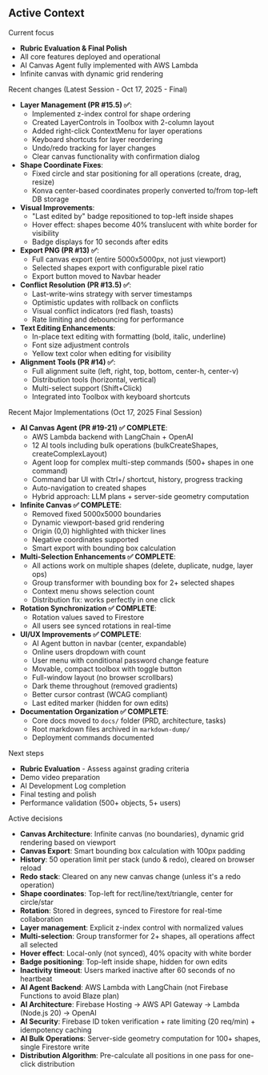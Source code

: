 ## Active Context

Current focus
- **Rubric Evaluation & Final Polish**
- All core features deployed and operational
- AI Canvas Agent fully implemented with AWS Lambda
- Infinite canvas with dynamic grid rendering

Recent changes (Latest Session - Oct 17, 2025 - Final)
- **Layer Management (PR #15.5) ✅**:
  - Implemented z-index control for shape ordering
  - Created LayerControls in Toolbox with 2-column layout
  - Added right-click ContextMenu for layer operations
  - Keyboard shortcuts for layer reordering
  - Undo/redo tracking for layer changes
  - Clear canvas functionality with confirmation dialog
- **Shape Coordinate Fixes**:
  - Fixed circle and star positioning for all operations (create, drag, resize)
  - Konva center-based coordinates properly converted to/from top-left DB storage
- **Visual Improvements**:
  - "Last edited by" badge repositioned to top-left inside shapes
  - Hover effect: shapes become 40% translucent with white border for visibility
  - Badge displays for 10 seconds after edits
- **Export PNG (PR #13) ✅**:
  - Full canvas export (entire 5000x5000px, not just viewport)
  - Selected shapes export with configurable pixel ratio
  - Export button moved to Navbar header
- **Conflict Resolution (PR #13.5) ✅**:
  - Last-write-wins strategy with server timestamps
  - Optimistic updates with rollback on conflicts
  - Visual conflict indicators (red flash, toasts)
  - Rate limiting and debouncing for performance
- **Text Editing Enhancements**:
  - In-place text editing with formatting (bold, italic, underline)
  - Font size adjustment controls
  - Yellow text color when editing for visibility
- **Alignment Tools (PR #14) ✅**:
  - Full alignment suite (left, right, top, bottom, center-h, center-v)
  - Distribution tools (horizontal, vertical)
  - Multi-select support (Shift+Click)
  - Integrated into Toolbox with keyboard shortcuts

Recent Major Implementations (Oct 17, 2025 Final Session)
- **AI Canvas Agent (PR #19-21) ✅ COMPLETE**:
  - AWS Lambda backend with LangChain + OpenAI
  - 12 AI tools including bulk operations (bulkCreateShapes, createComplexLayout)
  - Agent loop for complex multi-step commands (500+ shapes in one command)
  - Command bar UI with Ctrl+/ shortcut, history, progress tracking
  - Auto-navigation to created shapes
  - Hybrid approach: LLM plans + server-side geometry computation
- **Infinite Canvas ✅ COMPLETE**:
  - Removed fixed 5000x5000 boundaries
  - Dynamic viewport-based grid rendering
  - Origin (0,0) highlighted with thicker lines
  - Negative coordinates supported
  - Smart export with bounding box calculation
- **Multi-Selection Enhancements ✅ COMPLETE**:
  - All actions work on multiple shapes (delete, duplicate, nudge, layer ops)
  - Group transformer with bounding box for 2+ selected shapes
  - Context menu shows selection count
  - Distribution fix: works perfectly in one click
- **Rotation Synchronization ✅ COMPLETE**:
  - Rotation values saved to Firestore
  - All users see synced rotations in real-time
- **UI/UX Improvements ✅ COMPLETE**:
  - AI Agent button in navbar (center, expandable)
  - Online users dropdown with count
  - User menu with conditional password change feature
  - Movable, compact toolbox with toggle button
  - Full-window layout (no browser scrollbars)
  - Dark theme throughout (removed gradients)
  - Better cursor contrast (WCAG compliant)
  - Last edited marker (hidden for own edits)
- **Documentation Organization ✅ COMPLETE**:
  - Core docs moved to `docs/` folder (PRD, architecture, tasks)
  - Root markdown files archived in `markdown-dump/`
  - Deployment commands documented

Next steps
- **Rubric Evaluation** - Assess against grading criteria
- Demo video preparation
- AI Development Log completion
- Final testing and polish
- Performance validation (500+ objects, 5+ users)

Active decisions
- **Canvas Architecture**: Infinite canvas (no boundaries), dynamic grid rendering based on viewport
- **Canvas Export**: Smart bounding box calculation with 100px padding
- **History**: 50 operation limit per stack (undo & redo), cleared on browser reload
- **Redo stack**: Cleared on any new canvas change (unless it's a redo operation)
- **Shape coordinates**: Top-left for rect/line/text/triangle, center for circle/star
- **Rotation**: Stored in degrees, synced to Firestore for real-time collaboration
- **Layer management**: Explicit z-index control with normalized values
- **Multi-selection**: Group transformer for 2+ shapes, all operations affect all selected
- **Hover effect**: Local-only (not synced), 40% opacity with white border
- **Badge positioning**: Top-left inside shape, hidden for own edits
- **Inactivity timeout**: Users marked inactive after 60 seconds of no heartbeat
- **AI Agent Backend**: AWS Lambda with LangChain (not Firebase Functions to avoid Blaze plan)
- **AI Architecture**: Firebase Hosting → AWS API Gateway → Lambda (Node.js 20) → OpenAI
- **AI Security**: Firebase ID token verification + rate limiting (20 req/min) + idempotency caching
- **AI Bulk Operations**: Server-side geometry computation for 100+ shapes, single Firestore write
- **Distribution Algorithm**: Pre-calculate all positions in one pass for one-click distribution


